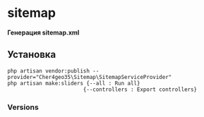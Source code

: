 # sitemap

**Генерация sitemap.xml**

## Установка

    php artisan vendor:publish --provider="Cher4geo35\Sitemap\SitemapServiceProvider"
    php artisan make:sliders {--all : Run all}
                            {--controllers : Export controllers}

### Versions
